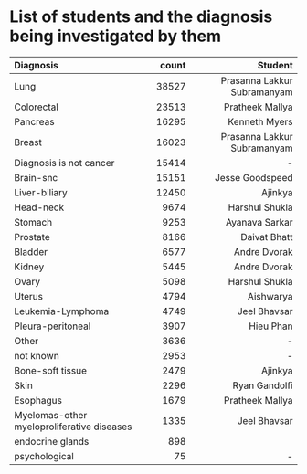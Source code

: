 
# List of students and the diagnosis being investigated by them

| Diagnosis                                  |   count | Student                     |  
|:-------------------------------------------|--------:|----------------------------:|
| Lung                                       |   38527 | Prasanna Lakkur Subramanyam |
| Colorectal                                 |   23513 | Pratheek Mallya             |
| Pancreas                                   |   16295 | Kenneth Myers               |
| Breast                                     |   16023 | Prasanna Lakkur Subramanyam |
| Diagnosis is not cancer                    |   15414 | -                           |
| Brain-snc                                  |   15151 | Jesse Goodspeed             | 
| Liver-biliary                              |   12450 | Ajinkya                     |
| Head-neck                                  |    9674 | Harshul Shukla              |
| Stomach                                    |    9253 | Ayanava Sarkar              | 
| Prostate                                   |    8166 | Daivat Bhatt                | 
| Bladder                                    |    6577 | Andre Dvorak                |
| Kidney                                     |    5445 | Andre Dvorak                |
| Ovary                                      |    5098 | Harshul Shukla              |
| Uterus                                     |    4794 | Aishwarya                   |
| Leukemia-Lymphoma                          |    4749 | Jeel Bhavsar                |
| Pleura-peritoneal                          |    3907 | Hieu Phan                            |
| Other                                      |    3636 | -                           |
| not known                                  |    2953 | -                           |
| Bone-soft tissue                           |    2479 | Ajinkya                     |
| Skin                                       |    2296 | Ryan Gandolfi               |
| Esophagus                                  |    1679 | Pratheek Mallya             |
| Myelomas-other myeloproliferative diseases |    1335 | Jeel Bhavsar                |
| endocrine glands                           |     898 |                             |
| psychological                              |      75 | -                           |
